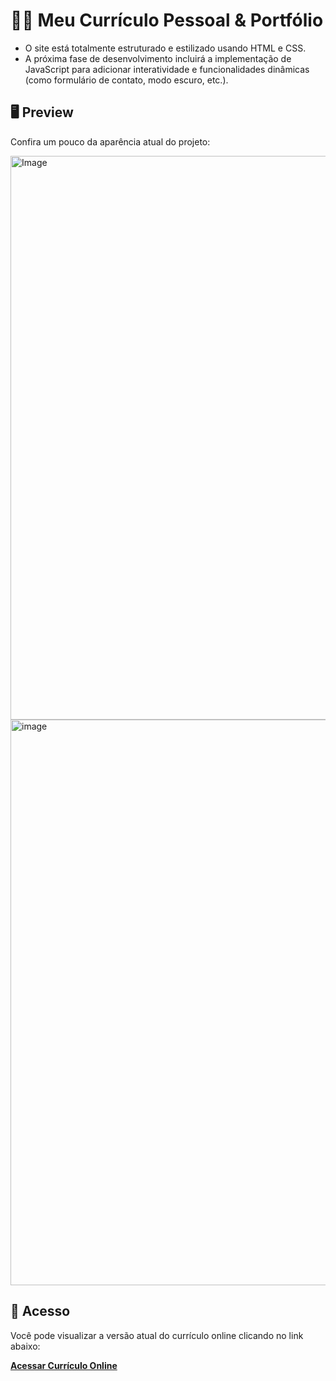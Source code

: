 # 🧑‍💻 Meu Currículo Pessoal & Portfólio

- O site está totalmente estruturado e estilizado usando HTML e CSS.
- A próxima fase de desenvolvimento incluirá a implementação de JavaScript para adicionar interatividade e funcionalidades dinâmicas (como formulário de contato, modo escuro, etc.).

## 🖥️ Preview

Confira um pouco da aparência atual do projeto:

<img width="1648" height="902" alt="Image" src="https://github.com/user-attachments/assets/fa89ada9-98e3-40c0-9c86-9a806f8fbf94" /><br>
<img width="1501" height="905" alt="image" src="https://github.com/user-attachments/assets/bba94a15-672f-4e1f-b129-d63788a8277b" />

## 🔗 Acesso

Você pode visualizar a versão atual do currículo online clicando no link abaixo:

[**Acessar Currículo Online**](https://ivanbap.github.io/)
